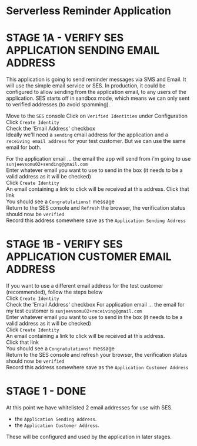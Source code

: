 # Serverless Reminder Application

# STAGE 1A - VERIFY SES APPLICATION SENDING EMAIL ADDRESS

This application is going to send reminder messages via SMS and Email.  It will use the simple email service or SES. In production, it could be configured to allow sending from the application email, to any users of the application. SES starts off in sandbox mode, which means we can only sent to verified addresses (to avoid spamming). 

Move to the `SES` console
Click on `Verified Identities` under Configuration 
Click `Create Identity`  
Check the 'Email Address' checkbox  
Ideally we'll need a `sending` email address for the application and a `receiving email address` for your test customer. But we can use the same email for both.  

For the application email ... the email the app will send from i'm going to use `sunjeevsomu02+sending@gmail.com`  
Enter whatever email you want to use to send in the box (it needs to be a valid address as it will be checked)  
Click `Create Identity`  
An email containing a link to click will be received at this address. 
Click that link   
You should see a `Congratulations!` message  
Return to the SES console and `Refresh` the browser, the verification status should now be `verified`  
Record this address somewhere save as the `Application Sending Address`  

# STAGE 1B - VERIFY SES APPLICATION CUSTOMER EMAIL ADDRESS

If you want to use a different email address for the test customer (recommended), follow the steps below  
Click `Create Identity`  
Check the 'Email Address' checkbox 
For application email ... the email for my test customer is  `sunjeevsomu02+receiving@gmail.com`  
Enter whatever email you want to use to send in the box (it needs to be a valid address as it will be checked)  
Click `Create Identity`   
An email containing a link to click will be received at this address.  
Click that link   
You should see a `Congratulations!` message  
Return to the SES console and refresh your browser, the verification status should now be `verified`  
Record this address somewhere save as the `Application Customer Address`   

# STAGE 1 - DONE   

At this point we have whitelisted 2 email addresses for use with SES.  

- the `Application Sending Address`. 
- the `Application Customer Address`. 

These will be configured and used by the application in later stages. 
